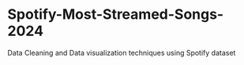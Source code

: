 # Spotify-Most-Streamed-Songs-2024
Data Cleaning and Data visualization techniques using Spotify dataset
